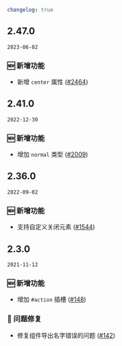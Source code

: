 ```yaml
changelog: true
```

## 2.47.0

`2023-06-02`

### 🆕 新增功能

- 新增 `center` 属性 ([#2464](https://github.com/arco-design/arco-design-vue/pull/2464))


## 2.41.0

`2022-12-30`

### 🆕 新增功能

- 增加 `normal` 类型 ([#2009](https://github.com/arco-design/arco-design-vue/pull/2009))


## 2.36.0

`2022-09-02`

### 🆕 新增功能

- 支持自定义关闭元素 ([#1544](https://github.com/arco-design/arco-design-vue/pull/1544))


## 2.3.0

`2021-11-12`

### 🆕 新增功能

- 增加 `#action` 插槽 ([#148](https://github.com/arco-design/arco-design-vue/pull/148))

### 🐛 问题修复

- 修复组件导出名字错误的问题 ([#142](https://github.com/arco-design/arco-design-vue/pull/142))

